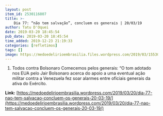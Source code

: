```yaml
---
layout: post
item_id: 2530116807
title: >-
    Dia 77: “não tem salvação”, concluem os generais | 20/03/19
author: Tatu D'Oquei
date: 2019-03-20 18:45:54
pub_date: 2019-03-20 18:45:54
time_added: 2019-12-23 21:19:33
categories: [refletimos]
tags: []
image: https://medoedelirioembrasilia.files.wordpress.com/2019/03/15530247675c9146ff1cd88_1553024767_3x2_lg.jpg
---
```


1. Todos contra Bolsonaro Comecemos pelos generais: “O tom adotado nos EUA pelo Jair Bolsonaro acerca do apoio a uma eventual ação militar contra a Venezuela fez soar alarmes entre oficiais generais da ativa do Exército.

**Link:** [https://medoedelirioembrasilia.wordpress.com/2019/03/20/dia-77-nao-tem-salvacao-concluem-os-generais-20-03-19/](https://medoedelirioembrasilia.wordpress.com/2019/03/20/dia-77-nao-tem-salvacao-concluem-os-generais-20-03-19/)

